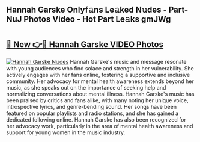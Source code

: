 ## Hannah Garske Onlyf𝚊ns Le𝚊ked N𝚞des - Part-NuJ Photos Video - Hot Part Le𝚊ks gmJWg

# <h2><a href="http://ab51658.deff.icu/?id=Hannah+Garske">🔗 New 👉🔴 Hannah Garske VIDEO Photos</a></h2>

[![Hannah Garske N𝚞des](https://i.imgur.com/rIISA9y.gif)](http://ab51658.deff.icu/?id=Hannah+Garske)
Hannah Garske's music and message resonate with young audiences who find solace and strength in her vulnerability. She actively engages with her fans online, fostering a supportive and inclusive community. Her advocacy for mental health awareness extends beyond her music, as she speaks out on the importance of seeking help and normalizing conversations about mental illness. Hannah Garske's music has been praised by critics and fans alike, with many noting her unique voice, introspective lyrics, and genre-bending sound. Her songs have been featured on popular playlists and radio stations, and she has gained a dedicated following online. Hannah Garske has also been recognized for her advocacy work, particularly in the area of mental health awareness and support for young women in the music industry.
